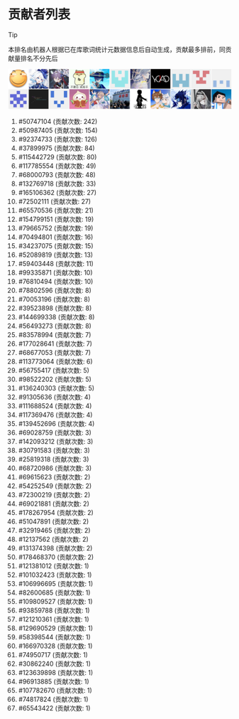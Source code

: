# 贡献者列表

> [!TIP]
> 本排名由机器人根据已在库歌词统计元数据信息后自动生成，贡献最多排前，同贡献量排名不分先后

![贡献者头像画廊](./CONTRIBUTORS.svg)

1. #50747104 (贡献次数: 242)
2. #50987405 (贡献次数: 154)
3. #92374733 (贡献次数: 126)
4. #37899975 (贡献次数: 84)
5. #115442729 (贡献次数: 80)
6. #117785554 (贡献次数: 49)
7. #68000793 (贡献次数: 48)
8. #132769718 (贡献次数: 33)
9. #165106362 (贡献次数: 27)
10. #72502111 (贡献次数: 27)
11. #65570536 (贡献次数: 21)
12. #154799151 (贡献次数: 19)
13. #79665752 (贡献次数: 19)
14. #70494801 (贡献次数: 16)
15. #34237075 (贡献次数: 15)
16. #52089819 (贡献次数: 13)
17. #59403448 (贡献次数: 11)
18. #99335871 (贡献次数: 10)
19. #76810494 (贡献次数: 10)
20. #78802596 (贡献次数: 8)
21. #70053196 (贡献次数: 8)
22. #39523898 (贡献次数: 8)
23. #144699338 (贡献次数: 8)
24. #56493273 (贡献次数: 8)
25. #83578994 (贡献次数: 7)
26. #177028641 (贡献次数: 7)
27. #68677053 (贡献次数: 7)
28. #113773064 (贡献次数: 6)
29. #56755417 (贡献次数: 5)
30. #98522202 (贡献次数: 5)
31. #136240303 (贡献次数: 5)
32. #91305636 (贡献次数: 4)
33. #111688524 (贡献次数: 4)
34. #117369476 (贡献次数: 4)
35. #139452696 (贡献次数: 4)
36. #69028759 (贡献次数: 3)
37. #142093212 (贡献次数: 3)
38. #30791583 (贡献次数: 3)
39. #25819318 (贡献次数: 3)
40. #68720986 (贡献次数: 3)
41. #69615623 (贡献次数: 2)
42. #54252549 (贡献次数: 2)
43. #72300219 (贡献次数: 2)
44. #69021881 (贡献次数: 2)
45. #178267954 (贡献次数: 2)
46. #51047891 (贡献次数: 2)
47. #32919465 (贡献次数: 2)
48. #12137562 (贡献次数: 2)
49. #131374398 (贡献次数: 2)
50. #178468370 (贡献次数: 2)
51. #121381012 (贡献次数: 1)
52. #101032423 (贡献次数: 1)
53. #106996695 (贡献次数: 1)
54. #82600685 (贡献次数: 1)
55. #109809527 (贡献次数: 1)
56. #93859788 (贡献次数: 1)
57. #121210361 (贡献次数: 1)
58. #129690529 (贡献次数: 1)
59. #58398544 (贡献次数: 1)
60. #166970328 (贡献次数: 1)
61. #74950717 (贡献次数: 1)
62. #30862240 (贡献次数: 1)
63. #123639898 (贡献次数: 1)
64. #96913885 (贡献次数: 1)
65. #107782670 (贡献次数: 1)
66. #74817824 (贡献次数: 1)
67. #65543422 (贡献次数: 1)
